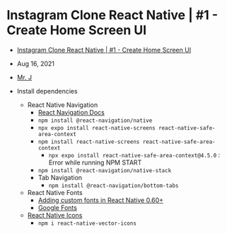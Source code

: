 # Instagram Clone React Native | #1 - Create Home Screen UI

- [Instagram Clone React Native | #1 - Create Home Screen UI](https://www.youtube.com/watch?v=mCBoOpJNGCU)
- Aug 16, 2021 
- [Mr. J](https://www.youtube.com/@mr.j5495)


- Install dependencies
  - React Native Navigation
    - [React Navigation Docs](https://reactnavigation.org/docs/getting-started)
    - `npm install @react-navigation/native`
    - `npx expo install react-native-screens react-native-safe-area-context`
    - `npm install react-native-screens react-native-safe-area-context`
      - `npx expo install react-native-safe-area-context@4.5.0` : Error while running NPM START
    - `npm install @react-navigation/native-stack`
    - Tab Navigation
      - `npm install @react-navigation/bottom-tabs`
  - React Native Fonts
    - [Adding custom fonts in React Native 0.60+](https://academy.bigbinary.com/learn-react-native/adding-custom-fonts-in-react-native-0-60)
    - [Google Fonts](https://fonts.google.com/)
  - [React Native Icons](https://www.npmjs.com/package/react-native-vector-icons)
    - `npm i react-native-vector-icons`


